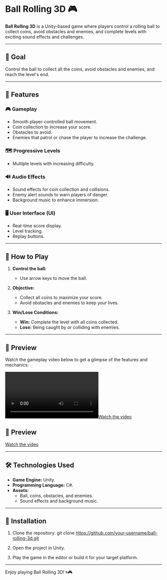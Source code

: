 # Ball Rolling 3D 🎮

**Ball Rolling 3D** is a Unity-based game where players control a rolling ball to collect coins, avoid obstacles and enemies, and complete levels with exciting sound effects and challenges.

---

## 🎯 Goal
Control the ball to collect all the coins, avoid obstacles and enemies, and reach the level's end.

---

## 🚀 Features

### 🎮 Gameplay
- Smooth player-controlled ball movement.
- Coin collection to increase your score.
- Obstacles to avoid.
- Enemies that patrol or chase the player to increase the challenge.

### 🗺️ Progressive Levels
- Multiple levels with increasing difficulty.

### 🔊 Audio Effects
- Sound effects for coin collection and collisions.
- Enemy alert sounds to warn players of danger.
- Background music to enhance immersion.

### 🖥️ User Interface (UI)
- Real-time score display.
- Level tracking.
- Replay buttons.

---

## 📜 How to Play

1. **Control the ball:**
   - Use arrow keys to move the ball.

2. **Objective:**
   - Collect all coins to maximize your score.
   - Avoid obstacles and enemies to keep your lives.

3. **Win/Lose Conditions:**
   - **Win:** Complete the level with all coins collected.
   - **Lose:** Being caught by or colliding with enemies.

---

## 🎥 Preview

Watch the gameplay video below to get a glimpse of the features and mechanics:

[![Watch the video](./Screenshot/1.mp4)](./Screenshot/1.mp4)

## 🎥 Preview

[Watch the video](https://github.com/rihabcherni/Rolling-Ball-3D/releases/tag/video/video1.mp4)

---

## 🛠️ Technologies Used

- **Game Engine:** Unity.
- **Programming Language:** C#.
- **Assets:**
  - Ball, coins, obstacles, and enemies.
  - Sound effects and background music.

---

## 🔧 Installation

1. Clone the repository:
   git clone https://github.com/your-username/ball-rolling-3d.git

2. Open the project in Unity.

3. Play the game in the editor or build it for your target platform.

---

Enjoy playing Ball Rolling 3D! 🌀🎮



